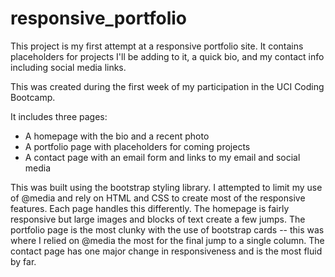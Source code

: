 # responsive_portfolio

This project is my first attempt at a responsive portfolio site. It contains placeholders for projects I'll be adding to it, a quick bio, and my contact info including social media links.

This was created during the first week of my participation in the UCI Coding Bootcamp.

It includes three pages:
+ A homepage with the bio and a recent photo
+ A portfolio page with placeholders for coming projects
+ A contact page with an email form and links to my email and social media

This was built using the bootstrap styling library. I attempted to limit my use of @media and rely on HTML and CSS to create most of the responsive features. Each page handles this differently. The homepage is fairly responsive but large images and blocks of text create a few jumps. The portfolio page is the most clunky with the use of bootstrap cards -- this was where I relied on @media the most for the final jump to a single column. The contact page has one major change in responsiveness and is the most fluid by far.